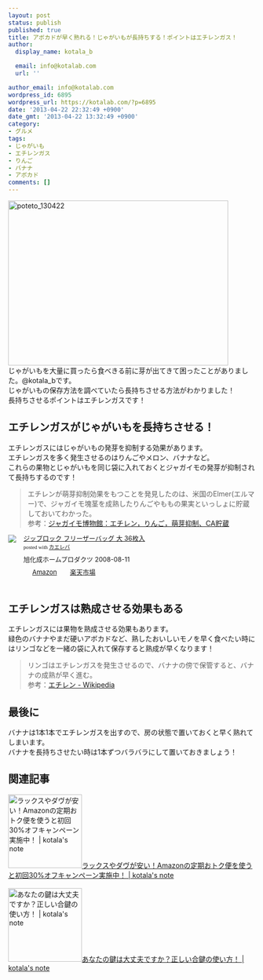 ```yaml
---
layout: post
status: publish
published: true
title: アボカドが早く熟れる！じゃがいもが長持ちする！ポイントはエチレンガス！
author:
  display_name: kotala_b

  email: info@kotalab.com
  url: ''

author_email: info@kotalab.com
wordpress_id: 6895
wordpress_url: https://kotalab.com/?p=6895
date: '2013-04-22 22:32:49 +0900'
date_gmt: '2013-04-22 13:32:49 +0900'
category:
- グルメ
tags:
- じゃがいも
- エチレンガス
- りんご
- バナナ
- アボカド
comments: []
---
```

<p><img src="https://kotalab.com/wp-content/uploads/poteto_130422-448x336.jpg" alt="poteto_130422" width="448" height="336" class="alignnone size-large wp-image-6896" /><br />
じゃがいもを大量に買ったら食べきる前に芽が出てきて困ったことがありました。@kotala_bです。<br />
じゃがいもの保存方法を調べていたら長持ちさせる方法がわかりました！<br />
長持ちさせるポイントはエチレンガスです！<br />
<!--more--></p>
<h2>エチレンガスがじゃがいもを長持ちさせる！</h2>
<p>エチレンガスにはじゃがいもの発芽を抑制する効果があります。<br />
エチレンガスを多く発生させるのはりんごやメロン、バナナなど。<br />
これらの果物とじゃがいもを同じ袋に入れておくとジャガイモの発芽が抑制されて長持ちするのです！</p>
<blockquote><p>エチレンが萌芽抑制効果をもつことを発見したのは、米国のElmer(エルマー)で、ジャガイモ塊茎を成熟したりんごやももの果実といっしょに貯蔵しておいてわかった。<br />
参考：<a href="http://www.geocities.jp/a5ama/ethylene.html" target="_blank">ジャガイモ博物館：エチレン，りんご，萌芽抑制、CA貯蔵</a></a></p></blockquote>
<div class="kaerebalink-box" style="text-align:left;padding-bottom:20px;font-size:small;/zoom: 1;overflow: hidden;">
<div class="kaerebalink-image" style="float:left;margin:0 15px 10px 0;"><a href="http://www.amazon.co.jp/exec/obidos/ASIN/B001HLBXXO/same-22/ref=nosim/" rel="nofollow" target="_blank"><img src="http://ecx.images-amazon.com/images/I/41vCKQ2QH4L._SL160_.jpg" style="border: none;" /></a></div>
<div class="kaerebalink-info" style="line-height:120%;/zoom: 1;overflow: hidden;">
<div class="kaerebalink-name" style="margin-bottom:10px;line-height:120%"><a href="http://www.amazon.co.jp/exec/obidos/ASIN/B001HLBXXO/same-22/ref=nosim/" rel="nofollow" target="_blank">ジップロック フリーザーバッグ 大 36枚入</a>
<div class="kaerebalink-powered-date" style="font-size:8pt;margin-top:5px;font-family:verdana;line-height:120%">posted with <a href="http://kaereba.com" target="_blank">カエレバ</a></div>
</div>
<div class="kaerebalink-detail" style="margin-bottom:5px;"> 旭化成ホームプロダクツ 2008-08-11    </div>
<div class="kaerebalink-link1" style="margin-top:10px;">
<div class="shoplinkamazon" style="display:inline;margin-right:5px;background: url('http://img.yomereba.com/tam_k_01.gif') 0 0 no-repeat;padding: 2px 0 2px 18px;white-space: nowrap;"><a href="http://www.amazon.co.jp/gp/search?keywords=%83W%83b%83v%83%8D%83b%83N%20%83t%83%8A%81%5B%83U%81%5B%83o%83b%83O&__mk_ja_JP=%83J%83%5E%83J%83i&tag=same-22" rel="nofollow" target="_blank" title="アマゾン" >Amazon</a></div>
<div class="shoplinkrakuten" style="display:inline;margin-right:5px;background: url('http://img.yomereba.com/tam_k_01.gif') 0 -50px no-repeat;padding: 2px 0 2px 18px;white-space: nowrap;"><a href="http://hb.afl.rakuten.co.jp/hgc/0fa7afc8.bbfc196a.0fa7afc9.d56c38f1/?pc=http%3A%2F%2Fsearch.rakuten.co.jp%2Fsearch%2Fmall%2F%25E3%2582%25B8%25E3%2583%2583%25E3%2583%2597%25E3%2583%25AD%25E3%2583%2583%25E3%2582%25AF%2520%25E3%2583%2595%25E3%2583%25AA%25E3%2583%25BC%25E3%2582%25B6%25E3%2583%25BC%25E3%2583%2590%25E3%2583%2583%25E3%2582%25B0%2F-%2Ff.1-p.1-s.1-sf.0-st.A-v.2%3Fx%3D0%26scid%3Daf_ich_link_urltxt%26m%3Dhttp%3A%2F%2Fm.rakuten.co.jp%2F" rel="nofollow" target="_blank" title="楽天市場" >楽天市場</a></div>
</div>
</div>
<div class="booklink-footer" style="clear: left"></div>
</div>
<h2>エチレンガスは熟成させる効果もある</h2>
<p>エチレンガスには果物を熟成させる効果もあります。<br />
緑色のバナナやまだ硬いアボカドなど、熟したおいしいモノを早く食べたい時にはリンゴなどを一緒の袋に入れて保存すると熟成が早くなります！</p>
<blockquote><p>リンゴはエチレンガスを発生させるので、バナナの傍で保管すると、バナナの成熟が早く進む。<br />
参考：<a href="http://ja.wikipedia.org/wiki/%E3%82%A8%E3%83%81%E3%83%AC%E3%83%B3" target="_blank">エチレン - Wikipedia</a></p></blockquote>
<h2>最後に</h2>
<p>バナナは1本1本でエチレンガスを出すので、房の状態で置いておくと早く熟れてしまいます。<br />
バナナを長持ちさせたい時は1本ずつバラバラにして置いておきましょう！</p>
<h2 class="rele">関連記事</h2>
<p><a href="https://kotalab.com/amazon-teiki-otokubin" target="_blank"><img  class="alignleft" src="https://kotalab.com/wp-content/uploads/amazonteikibin_130410-448x336.jpg" alt="ラックスやダヴが安い！Amazonの定期おトク便を使うと初回30%オフキャンペーン実施中！ | kotala's note" width="150" /></a><a href="https://kotalab.com/amazon-teiki-otokubin" target="_blank">ラックスやダヴが安い！Amazonの定期おトク便を使うと初回30%オフキャンペーン実施中！ | kotala's note</a><br style="clear:both;" /><br />
<a href="https://kotalab.com/key-how-to-use" target="_blank"><img  class="alignleft" src="https://kotalab.com/wp-content/uploads/key_130227-448x336.jpg" alt="あなたの鍵は大丈夫ですか？正しい合鍵の使い方！ | kotala's note" width="150" /></a><a href="https://kotalab.com/key-how-to-use" target="_blank">あなたの鍵は大丈夫ですか？正しい合鍵の使い方！ | kotala's note</a><br style="clear:both;" /></p>
